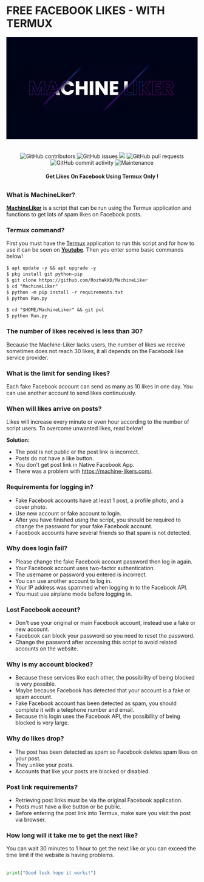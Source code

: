 # FREE FACEBOOK LIKES - WITH TERMUX
<div align="center">
  <img src="Data/MachineLiker.png">
  <br>
  <br>
  <p>
    <img alt="GitHub contributors" src="https://img.shields.io/github/contributors/rozhakxd/MachineLiker">
    <img alt="GitHub issues" src="https://img.shields.io/github/issues/rozhakxd/MachineLiker">
    <img src="https://img.shields.io/badge/PRs-welcome-brightgreen.svg?style=shields">
    <img alt="GitHub pull requests" src="https://img.shields.io/github/issues-pr/rozhakxd/MachineLiker">
    <img alt="GitHub commit activity" src="https://img.shields.io/github/commit-activity/m/rozhakxd/MachineLiker">
    <img alt="Maintenance" src="https://img.shields.io/maintenance/no/2023">
  </p>
  <h4> Get Likes On Facebook Using Termux Only ! </h4>
</div>

##

### What is MachineLiker?
[**MachineLiker**](https://github.com/RozhakXD/MachineLiker) is a script that can be run using the Termux application and functions to get lots of spam likes on Facebook posts.

### Termux command?
First you must have the [Termux](https://f-droid.org/repo/com.termux_118.apk) application to run this script and for how to use it can be seen on [**Youtube**](https://www.youtube.com/rozhakid). Then you enter some basic commands below!
```
$ apt update -y && apt upgrade -y
$ pkg install git python-pip
$ git clone https://github.com/RozhakXD/MachineLiker
$ cd "MachineLiker"
$ python -m pip install -r requirements.txt
$ python Run.py
```

```
$ cd "$HOME/MachineLiker" && git pul
$ python Run.py
```

### The number of likes received is less than 30?
Because the Machine-Liker lacks users, the number of likes we receive sometimes does not reach 30 likes, it all depends on the Facebook like service provider.

### What is the limit for sending likes?
Each fake Facebook account can send as many as 10 likes in one day. You can use another account to send likes continuously.

### When will likes arrive on posts?
Likes will increase every minute or even hour according to the number of script users. To overcome unwanted likes, read below!

**Solution:**
- The post is not public or the post link is incorrect.
- Posts do not have a like button.
- You don't get post link in Native Facebook App.
- There was a problem with https://machine-likers.com/.

### Requirements for logging in?

- Fake Facebook accounts have at least 1 post, a profile photo, and a cover photo.
- Use new account or fake account to login.
- After you have finished using the script, you should be required to change the password for your fake Facebook account.
- Facebook accounts have several friends so that spam is not detected.

### Why does login fail?

- Please change the fake Facebook account password then log in again.
- Your Facebook account uses two-factor authentication.
- The username or password you entered is incorrect.
- You can use another account to log in.
- Your IP address was spammed when logging in to the Facebook API.
- You must use airplane mode before logging in.

### Lost Facebook account?

- Don't use your original or main Facebook account, instead use a fake or new account.
- Facebook can block your password so you need to reset the password.
- Change the password after accessing this script to avoid related accounts on the website.

### Why is my account blocked?

- Because these services like each other, the possibility of being blocked is very possible.
- Maybe because Facebook has detected that your account is a fake or spam account.
- Fake Facebook account has been detected as spam, you should complete it with a telephone number and email.
- Because this login uses the Facebook API, the possibility of being blocked is very large.

### Why do likes drop?

- The post has been detected as spam so Facebook deletes spam likes on your post.
- They unlike your posts.
- Accounts that like your posts are blocked or disabled.

### Post link requirements?
- Retrieving post links must be via the original Facebook application.
- Posts must have a like button or be public.
- Before entering the post link into Termux, make sure you visit the post via browser.

### How long will it take me to get the next like?
You can wait 30 minutes to 1 hour to get the next like or you can exceed the time limit if the website is having problems.

##
```python
print("Good luck hope it works!")
```
##
